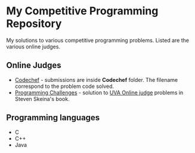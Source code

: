 My Competitive Programming Repository
=========

My solutions to various competitive programming problems. Listed are the various online judges. 


Online Judges
-----------

* [Codechef] - submissions are inside __Codechef__ folder. The filename correspond to the problem code solved.
* [Programming Challenges] - solution to [UVA Online judge] problems in Steven Skeina's book.


Programming languages
-----------
 * C
 * C++
 * Java

[Codechef]:http://www.codechef.com/
[Programming Challenges]:http://en.wikipedia.org/wiki/Programming_Challenges_(book)
[UVA Online judge]:http://uva.onlinejudge.org/
